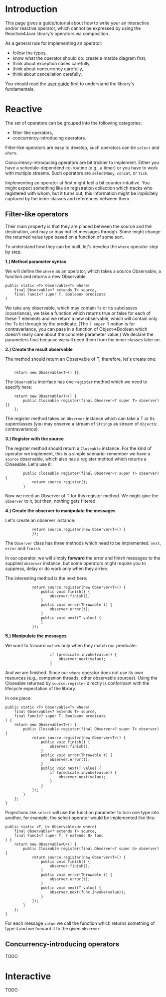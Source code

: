 

# Introduction #

This page gives a guide/tutorial about how to write your an interactive and/or reactive operator, which cannot be expressed by using the Reactive4Java library's operators via composition.

As a general rule for implementing an operator:

  * follow the types,
  * know what the operator should do: create a marble diagram first,
  * think about exception cases carefully,
  * think about concurrency carefully,
  * think about cancellation carefully.

You should read the [user guide](UserGuide.md) first to understand the library's fundamentals.

# Reactive #

The set of operators can be grouped into the following categories:

  * filter-like operators,
  * concurrency-introducing operators.

Filter-like operators are easy to develop, such operators can be `select` and `where`.

Concurrency-introducing operators are bit trickier to implement. Either you have a schedule-dependend co-routine (e.g., a timer) or you have to work with multiple streams. Such operators are `selectMany`, `concat`, or `tick`.

Implementing an operator at first might feel a bit counter-intuitive. You might expect something like an registration collection which tracks who registered with whom, but it turns out, this information might be implicitely captured by the inner classes and references between them.

## Filter-like operators ##

Their main property is that they are placed between the source and the destination, and may or may not let messages through. Some might change the returned value type based on a function of some sort.

To understand how they can be built, let's develop the `where` operator step by step.

**1.) Method parameter syntax**

We will define the `where` as an operator, which takes a source Observable, a function and returns a new Observable.

```
public static <T> Observable<T> where(
    final Observable<? extends T> source, 
    final Func1<? super T, Boolean> predicate
)
```

We take any observable, which may contain `T`s or its subclasses (covariance), we take a function which returns true or false for each of these T elements and we return a new observable, which will contain only the Ts let through by the predicate. (The `? super T` notion is for contravariance, you can pass in a function of Object=>Boolean which doesn't really care about the concrete parameter value.) We declare the parameters final because we will need them from the inner classes later on.

**2.) Create the result observable**

The method should return an Observable of T, therefore, let's create one:

```

    return new Observable<T>() {};
```

The `Observable` interface has one `register` method which we need to specify here:

```
    return new Observable<T>() {
        public Closeable register(final Observer<? super T> observer) {}
    };
```

The register method takes an `Observer` instance which can take a T or its superclasses (you may observe a stream of `String`s as stream of `Object`s: contravariance).

**3.) Register with the source**

The register method should return a `Closeable` instance. For the kind of operator we implement, this is a simple scenario: remember we have a `source` observable, which also has a register method which returns a Closeable. Let's use it:

```
        public Closeable register(final Observer<? super T> observer) {
            return source.register();
        }
```

Now we need an Observer of T for this register method. We might give the `observer` to it, but then, nothing gets filtered.

**4.) Create the observer to manipulate the messages**

Let's create an observer instance:

```
            return source.register(new Observer<T>() {
            });
```

The `Observer` class has three methods which need to be implemented: `next`, `error` and `finish`.

In our operator, we will simply **forward** the error and finish messages to the supplied `observer` instance, but some operators might require you to suppress, delay or do work only when they arrive.

The interesting method is the next here:

```
            return source.register(new Observer<T>() {
                public void finish() {
                    observer.finish();
                }
                public void error(Throwable t) {
                    observer.error(t);
                }
                public void next(T value) {
                }
            });
```

**5.) Manipulate the messages**

We want to forward `value`s only when they match our predicate:

```
                    if (predicate.invoke(value)) {
                        observer.next(value); 
                    }
```

And we are finished. Since our `where` operator does not use its own resources (e.g., companion threads, other observable sources). Using the Closeable returned by `source.register` directly is conformant with the lifecycle expectation of the library.

In one piece:

```
public static <T> Observable<T> where(
    final Observable<? extends T> source, 
    final Func1<? super T, Boolean> predicate
) {
    return new Observable<T>() {
        public Closeable register(final Observer<? super T> observer) {
            return source.register(new Observer<T>() {
                public void finish() {
                    observer.finish();
                }
                public void error(Throwable t) {
                    observer.error(t);
                }
                public void next(T value) {
                    if (predicate.invoke(value)) {
                        observer.next(value); 
                    }
                }
            });
        }
    };
}
```

Projections like `select` will use the function parameter to turn one type into another, for example, the select operator would be implemented like this:

```
public static <T, U> Observable<U> where(
    final Observable<? extends T> source, 
    final Func1<? super T, ? extends U> func
) {
    return new Observable<U>() {
        public Closeable register(final Observer<? super U> observer) {
            return source.register(new Observer<T>() {
                public void finish() {
                    observer.finish();
                }
                public void error(Throwable t) {
                    observer.error(t);
                }
                public void next(T value) {
                    observer.next(func.invoke(value)); 
                }
            });
        }
    };
}
```

For each message `value` we call the function which returns something of type `U` and we forward it to the given `observer`.

## Concurrency-introducing operators ##

TODO

# Interactive #

TODO